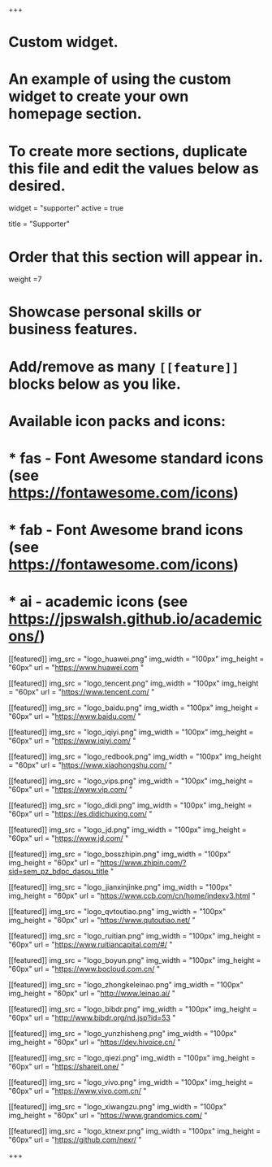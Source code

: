 +++
# Custom widget.
# An example of using the custom widget to create your own homepage section.
# To create more sections, duplicate this file and edit the values below as desired.
widget = "supporter"
active = true

title = "Supporter"

# Order that this section will appear in.
weight =7

# Showcase personal skills or business features.
# 
# Add/remove as many `[[feature]]` blocks below as you like.
# 
# Available icon packs and icons:
# * fas - Font Awesome standard icons (see https://fontawesome.com/icons)
# * fab - Font Awesome brand icons (see https://fontawesome.com/icons)
# * ai - academic icons (see https://jpswalsh.github.io/academicons/)

[[featured]]
img_src = "logo_huawei.png"
img_width = "100px"
img_height = "60px"
url = "https://www.huawei.com "

[[featured]]
img_src = "logo_tencent.png"
img_width = "100px"
img_height = "60px"
url = "https://www.tencent.com/ "

[[featured]]
img_src = "logo_baidu.png"
img_width = "100px"
img_height = "60px"
url = "https://www.baidu.com/ "

[[featured]]
img_src = "logo_iqiyi.png"
img_width = "100px"
img_height = "60px"
url = "https://www.iqiyi.com/ "

[[featured]]
img_src = "logo_redbook.png"
img_width = "100px"
img_height = "60px"
url = "https://www.xiaohongshu.com/ "

[[featured]]
img_src = "logo_vips.png"
img_width = "100px"
img_height = "60px"
url = "https://www.vip.com/ "

[[featured]]
img_src = "logo_didi.png"
img_width = "100px"
img_height = "60px"
url = "https://es.didichuxing.com/ "

[[featured]]
img_src = "logo_jd.png"
img_width = "100px"
img_height = "60px"
url = "https://www.jd.com/ "

[[featured]]
img_src = "logo_bosszhipin.png"
img_width = "100px"
img_height = "60px"
url = "https://www.zhipin.com/?sid=sem_pz_bdpc_dasou_title "

[[featured]]
img_src = "logo_jianxinjinke.png"
img_width = "100px"
img_height = "60px"
url = "https://www.ccb.com/cn/home/indexv3.html "

[[featured]]
img_src = "logo_qvtoutiao.png"
img_width = "100px"
img_height = "60px"
url = "https://www.qutoutiao.net/ "

[[featured]]
img_src = "logo_ruitian.png"
img_width = "100px"
img_height = "60px"
url = "https://www.ruitiancapital.com/#/ "

[[featured]]
img_src = "logo_boyun.png"
img_width = "100px"
img_height = "60px"
url = "https://www.bocloud.com.cn/ "

[[featured]]
img_src = "logo_zhongkeleinao.png"
img_width = "100px"
img_height = "60px"
url = "http://www.leinao.ai/ "

[[featured]]
img_src = "logo_bibdr.png"
img_width = "100px"
img_height = "60px"
url = "http://www.bibdr.org/nd.jsp?id=53 "

[[featured]]
img_src = "logo_yunzhisheng.png"
img_width = "100px"
img_height = "60px"
url = "https://dev.hivoice.cn/ "

[[featured]]
img_src = "logo_qiezi.png"
img_width = "100px"
img_height = "60px"
url = "https://shareit.one/ "

[[featured]]
img_src = "logo_vivo.png"
img_width = "100px"
img_height = "60px"
url = "https://www.vivo.com.cn/ "

[[featured]]
img_src = "logo_xiwangzu.png"
img_width = "100px"
img_height = "60px"
url = "https://www.grandomics.com/ "

[[featured]]
img_src = "logo_ktnexr.png"
img_width = "100px"
img_height = "60px"
url = "https://github.com/nexr/ "

+++
